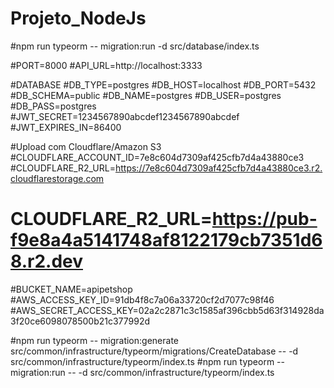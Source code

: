 # Projeto_NodeJs

#npm run typeorm -- migration:run -d src/database/index.ts

#PORT=8000
#API_URL=http://localhost:3333

#DATABASE
#DB_TYPE=postgres
#DB_HOST=localhost
#DB_PORT=5432
#DB_SCHEMA=public
#DB_NAME=postgres
#DB_USER=postgres
#DB_PASS=postgres
#JWT_SECRET=1234567890abcdef1234567890abcdef
#JWT_EXPIRES_IN=86400

#Upload com Cloudflare/Amazon S3
#CLOUDFLARE_ACCOUNT_ID=7e8c604d7309af425cfb7d4a43880ce3
#CLOUDFLARE_R2_URL=https://7e8c604d7309af425cfb7d4a43880ce3.r2.cloudflarestorage.com

# CLOUDFLARE_R2_URL=https://pub-f9e8a4a5141748af8122179cb7351d68.r2.dev

#BUCKET_NAME=apipetshop
#AWS_ACCESS_KEY_ID=91db4f8c7a06a33720cf2d7077c98f46
#AWS_SECRET_ACCESS_KEY=02a2c2871c3c1585af396cbb5d63f314928da3f20ce6098078500b21c377992d

#npm run typeorm -- migration:generate src/common/infrastructure/typeorm/migrations/CreateDatabase -- -d src/common/infrastructure/typeorm/index.ts
#npm run typeorm -- migration:run -- -d src/common/infrastructure/typeorm/index.ts
